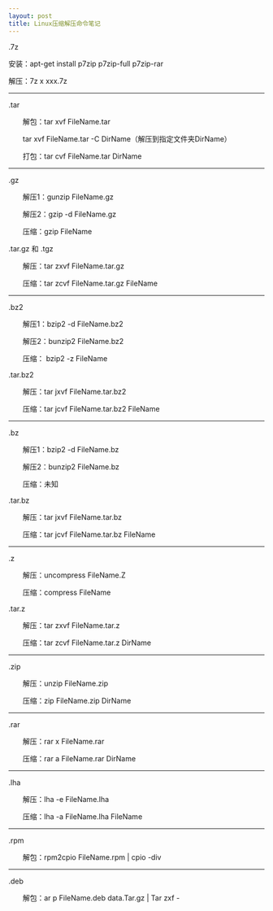 ```yaml
---
layout: post
title: Linux压缩解压命令笔记
---
```


.7z

   安装：apt-get install p7zip p7zip-full p7zip-rar

   解压：7z x xxx.7z

---------------------------------------------

.tar

　　解包：tar xvf FileName.tar 

　　tar xvf FileName.tar -C DirName（解压到指定文件夹DirName）

　　打包：tar cvf FileName.tar DirName

---------------------------------------------
.gz

　　解压1：gunzip FileName.gz

　　解压2：gzip -d FileName.gz

　　压缩：gzip FileName

.tar.gz 和 .tgz

　　解压：tar zxvf FileName.tar.gz

　　压缩：tar zcvf FileName.tar.gz FileName

---------------------------------------------
.bz2

　　解压1：bzip2 -d FileName.bz2

　　解压2：bunzip2 FileName.bz2

　　压缩： bzip2 -z FileName

.tar.bz2

　　解压：tar jxvf FileName.tar.bz2

　　压缩：tar jcvf FileName.tar.bz2 FileName

---------------------------------------------
.bz

　　解压1：bzip2 -d FileName.bz

　　解压2：bunzip2 FileName.bz

　　压缩：未知

.tar.bz

　　解压：tar jxvf FileName.tar.bz

　　压缩：tar jcvf FileName.tar.bz FileName

---------------------------------------------
.z

　　解压：uncompress FileName.Z

　　压缩：compress FileName

.tar.z

　　解压：tar zxvf FileName.tar.z

　　压缩：tar zcvf FileName.tar.z DirName

---------------------------------------------
.zip

　　解压：unzip FileName.zip

　　压缩：zip FileName.zip DirName

---------------------------------------------
.rar

　　解压：rar x FileName.rar

　　压缩：rar a FileName.rar DirName

---------------------------------------------
.lha

　　解压：lha -e FileName.lha

　　压缩：lha -a FileName.lha FileName

---------------------------------------------
.rpm

　　解包：rpm2cpio FileName.rpm | cpio -div

---------------------------------------------
.deb

　　解包：ar p FileName.deb data.Tar.gz | Tar zxf -